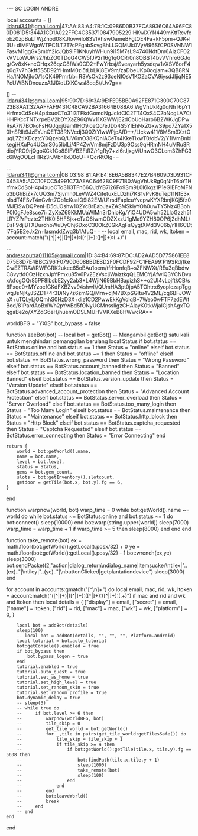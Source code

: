 --- SC LOGIN ANDRE

local accounts = [[
lidarui341@gmail.com|47:AA:83:A4:7B:1C:0986D0B37FCA8936C64A96FC80D081D5:344A1CD1A022FFC4C353710847905229:HKwlXYN449mKtfRcvfcobz0zpBuLTWjZhod08KJIovwiIo83VIVhswOameBFgtQE4Fa+kF5pm+QJK+l3U+dIMFWgoWTPC1LT2T7cPFgabScvgBhLLGQMUk0VyVl96SfCP0SVNNW1FasvM1ggGxSmbY2icJQb9IF1KNuyhWHun9i15M7sL94740NdtDm6AIzCF02kVVLoWUPrs2\/hbZO0TDoG4CW5fJP2r16g1qOCRr0n8OBST4bvVVhro6GJog\/Gv8xK+ncOHqx26qzC8fWs0CD2+FwYrbsj\/Sveayarh5ysdqw1vXSV8orF4q0g7v7h3kff5S5D92YHmtM0zl5tLbLKj8EV9m\/zaDbeUKp0oqjam+3QB8RNHa\/lNOMjIoO\/1sQK49Pmrf\/b+R3VsOk2z93oeNIOsV1KOZaCVA9iysdJIjiqNE5PcUWBNDncuzxA1JIXoUXKCwsI8cq5\/\/Uv7g==


]]
-- lidarui341@gmail.com|95:90:7D:69:3A:9E:FE95BB0A92FE871C300C70C8723B8AA1:32AAFFAF9431C48CA92BA31664B088A6:WgVhUkRg0qNhT6pY1HrfmxCdSoH4p4xuoCTo31i3TFkdGomdNgJcldClC2TT4OxS4C2bNcgLA7C\/HHPKccTNTxrpeBV2bDYXaZ96QWv11XGWWjE2dCbUoHarp6B2WKJgDPwRsA7N7BOkoFsHQJqojGamflHO9iceQo\/eJDb4S5YIEhNxZGxwS9po7ZYa1X50I+SRllt9JzEYJnQET38RNVcdj3Q0ZtYlwWPjpAfD++\/Llckw411\/8MSm9XztOuqL7ZtlXDcztcY0QzebQ\/UV6mO38KQnlACeTs4KkeTlxwT0\/obV2\/Y1lVmBnbIkegjHXuPo4UCmS0c5lblLj\/4P4ZwVm8mjFzDU3p9Oss9qHRmNH4uMRu8RdiojYRO9rjQgoXCk1Co8SIFVBZFtRZ\/r1gRy7+zI6rJjxgViUnwO3CLem3ZhFG3c6lVgOOLcH1Rz3rJVbnTxD0oU++QcrRtOIg==

-- lidarui341@gmail.com|0B:03:98:B1:AF:E4:8E6A5B8347E27B4609D3D931CF0453A5:ACC10FCC54991C73AEAC6462BC9F71B0:WgVhUkRg0qNhT6pY1HrfmxCdSoH4p4xuoCTo31i3TFn66QJdYB7i26Fo9Sm9L0l6kgz1P1eGlEFoMFNo3bGhBiZk7cUQ3m7Sjvmn0LeVWZ4CifetuxELDzhi7KS1vPvK8uTep11NfE3xnIsdT4FSvT4nGvfrt7Gb1cKuaIQ9i82EM/U1rsdFaplcuYvcpwKYXRbnjKGj5fz0MJEiSwDQPenHD5dJOshw102YcBrEabJaxZASMSklyYOh0uwTY5Nz4B3ohP0l0gFJe8sce7i+ZyXeZ69KkMUaWlMn3rDnioKg/YiO4UDA5wh52LloGzzh51LRYZPrPczte2THK0I5HFSjk+cTzO6iwmODZXxzU1gMa9YZH80OP6j2dhML/DsF9djlBTXDurohbWuDyChj6DxoC30OkZ0GkAgFsQygtXMd3V06b/r1H6CDtl7Fq5B2eJx2n+lasmddZwq3b1AfuQ==
-- local email, mac, rid, wk, ltoken = account:match("([^|]+)|([^|]+):([^|]+):([^|]+):(.+)")


-- andresaputra011105@gmail.com|1D:34:B4:69:87:DC:AD2AAD5D775861EE8D75E8D7E4BBC296:F0790D608BBDEBD2F0FCDF92FC1FEA99:P19SRdj1keCwEZTRAWRWFGRK2ukec65oBAu1oem\/tfrHonfqB+sZFNWXt\/REu3qBbdwC8vytfd0OzHzxnJpYPmxu85v6Fv2EzVscjiWaiztkqQLEMCYjAfwlQ3YCNDvux\/xfcgOQr85PF8lbsbE2yy2ab3+L4WjiN69BbHBapizhS++o2UI4vLojftkCB\/s6Pxqe0+MYzocfGKdFXBZvv94shwl\/\/QUmHA3pt0jpA5TOhtrx6yoplczapTggwgJsNjKyJSZD1+4r3DiNy7z6zmGQ\/Mrn+djM7BXpSGItu4V2ME\/cg6BFJOWaX+uTQLyLjOQmhS0HzD3X+diz1CD2PwwEkKgVolqB+7Weo0wFTF7zdEWtBod\/81PardAoBxIWh2pYwBd5fONyUGMnssIigzCHAIayK0tkWjaICjshAgxTQqgaBe2o\/XYZdG6eH\/huemODSLMUHVVKXeB8HWwcRA==








worldBFG = "YXIS"
bot_bypass = false


function zeeBot(bot)
    -- local bot = getBot()  -- Mengambil getBot() satu kali untuk menghindari pemanggilan berulang
    local Status
    if bot.status == BotStatus.online and bot.status == 1 then
        Status = "online"
    elseif bot.status == BotStatus.offline and bot.status ~= 1 then
        Status = "offline"
    elseif bot.status == BotStatus.wrong_password then
        Status = "Wrong Password"
    elseif bot.status == BotStatus.account_banned then
        Status = "Banned"
    elseif bot.status == BotStatus.location_banned then
        Status = "Location Banned"
    elseif bot.status == BotStatus.version_update then
        Status = "Version Update"
    elseif bot.status == BotStatus.advanced_account_protection then
        Status = "Advanced Account Protection"
    elseif bot.status == BotStatus.server_overload then
        Status = "Server Overload"
    elseif bot.status == BotStatus.too_many_login then
        Status = "Too Many Login"
    elseif bot.status == BotStatus.maintenance then
        Status = "Maintenance"
    elseif bot.status == BotStatus.http_block then
        Status = "Http Block"
    elseif bot.status == BotStatus.captcha_requested then
        Status = "Captcha Requested"
    elseif bot.status == BotStatus.error_connecting then
        Status = "Error Connecting"
    end

    return {
        world = bot:getWorld().name,
        name = bot.name,
        level = bot.level,
        status = Status,
        gems = bot.gem_count,
        slots = bot:getInventory().slotcount,
        getdoor = getTile(bot.x, bot.y).fg == 6,
    }
end

function warpnow(world, bot)
    warp_time = 0
    while bot:getWorld().name ~= world do
        while bot.status ~= BotStatus.online and bot.status ~= 1 do
            bot:connect()
            sleep(10000)
        end
        bot:warp(string.upper(world))
        sleep(7000)
        warp_time = warp_time + 1
        if warp_time >= 5 then
            sleep(8000)
        end
    end
end

function take_remote(bot)
    ex = math.floor(bot:getWorld():getLocal().posx/32) + 0
    ye = math.floor(bot:getWorld():getLocal().posy/32) - 1
    bot:wrench(ex,ye)
    sleep(3000)
    bot:sendPacket(2,"action|dialog_return\ndialog_name|itemsucker\ntilex|"..(ex).."|\ntiley|"..(ye).."|\nbuttonClicked|getplantationdevice")
    sleep(3000)
end



for account in accounts:gmatch("[^\n]+") do
    local email, mac, rid, wk, ltoken = account:match("([^|]+)|([^|]+):([^|]+):([^|]+):(.+)")
    if mac and rid and wk and ltoken then
        local details = {
            ["display"] = email,
            ["secret"] = email,
            ["name"] = ltoken, 
            ["rid"] = rid,
            ["mac"] = mac,
            ["wk"] = wk,
            ["platform"] = 0,
        }

        local bot = addBot(details)
        sleep(100)
        -- local bot = addBot(details, "", "", "", Platform.android)
        local tutorial = bot.auto_tutorial
        bot:getConsole().enabled = true
        if bot_bypass then
            bot.bypass_logon = true
        end
        tutorial.enabled = true
        tutorial.auto_quest = true
        tutorial.set_as_home = true
        tutorial.set_high_level = true
        tutorial.set_random_skin = true
        tutorial.set_random_profile = true
        bot.dynamic_delay = true
        -- sleep(3)
        -- while true do
        --     if bot.level >= 6 then
        --         warpnow(worldBFG, bot)
        --         tile_skip = 0
        --         get_tile_world = bot:getWorld()
        --         for _,tile in pairs(get_tile_world:getTilesSafe()) do
        --             tile_skip = tile_skip + 1
        --             if tile_skip >= 4 then
        --                 if bot:getWorld():getTile(tile.x, tile.y).fg == 5638 then
        --                     bot:findPath(tile.x,tile.y + 1)
        --                     sleep(1000)
        --                     take_remote(bot)
        --                     sleep(100)
        --                 end
        --             end
        --         end
        --         bot:leaveWorld()
        --         break
        --     end
        -- end
    end
end
